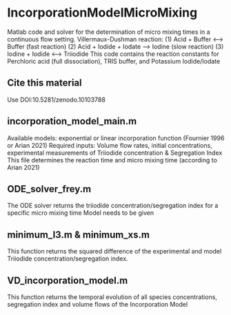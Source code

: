 # IncorporationModelMicroMixing
Matlab code and solver for the determination of micro mixing times in a continuous flow setting.
Villermaux-Dushman reaction:
(1) Acid + Buffer <--> Buffer (fast reaction)
(2) Acid + Iodide + Iodate --> Iodine (slow reaction)
(3) Iodine + Iodide <--> Triiodide
This code contains the reaction constants for Perchloric acid (full dissociation), TRIS buffer, and Potassium Iodide/Iodate

## Cite this material
Use DOI:10.5281/zenodo.10103788

## incorporation_model_main.m
Available models: exponential or linear incorporation function (Fournier 1996 or Arian 2021)
Required inputs: Volume flow rates, initial concentrations, experimental measurements of Triiodide concentration & Segregation Index
This file determines the reaction time and micro mixing time (according to Arian 2021)

## ODE_solver_frey.m
The ODE solver returns the triiodide concentration/segregation index for a specific micro mixing time
Model needs to be given

## minimum_I3.m & minimum_xs.m
This function returns the squared difference of the experimental and model Triiodide concentration/segregation index.

## VD_incorporation_model.m
This function returns the temporal evolution of all species concentrations, segregation index and volume flows of the Incorporation Model
